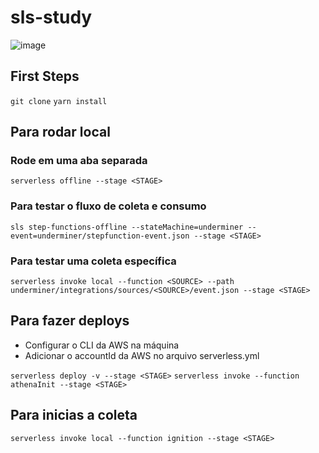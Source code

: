 # sls-study

![image](https://user-images.githubusercontent.com/232648/81972553-2649fd80-95f9-11ea-9194-b095379219d7.png)

## First Steps
`git clone`
`yarn install`

## Para rodar local

### Rode em uma aba separada
`serverless offline --stage <STAGE>`

### Para testar o fluxo de coleta e consumo
`sls step-functions-offline --stateMachine=underminer --event=underminer/stepfunction-event.json --stage <STAGE>`

### Para testar uma coleta específica
`serverless invoke local --function <SOURCE> --path underminer/integrations/sources/<SOURCE>/event.json --stage <STAGE>`

## Para fazer deploys
- Configurar o CLI da AWS na máquina
- Adicionar o accountId da AWS no arquivo serverless.yml

`serverless deploy -v --stage <STAGE>`
`serverless invoke --function athenaInit --stage <STAGE>`

## Para inicias a coleta
`serverless invoke local --function ignition --stage <STAGE>`
